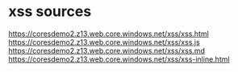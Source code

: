 # xss sources

https://coresdemo2.z13.web.core.windows.net/xss/xss.html
https://coresdemo2.z13.web.core.windows.net/xss/xss.js
https://coresdemo2.z13.web.core.windows.net/xss/xss.md
https://coresdemo2.z13.web.core.windows.net/xss/xss-inline.html